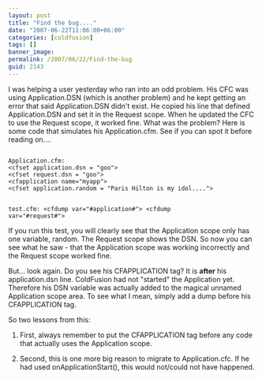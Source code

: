 ```yaml
---
layout: post
title: "Find the bug...."
date: "2007-06-22T11:06:00+06:00"
categories: [coldfusion]
tags: []
banner_image: 
permalink: /2007/06/22/Find-the-bug
guid: 2143
---
```


I was helping a user yesterday who ran into an odd problem. His CFC was using Application.DSN (which is another problem) and he kept getting an error that said Application.DSN didn't exist. He copied his line that defined Application.DSN and set it in the Request scope. When he updated the CFC to use the Request scope, it worked fine. What was the problem? Here is some code that simulates his Application.cfm. See if you can spot it before reading on....

<code>
Application.cfm:
&lt;cfset application.dsn = "goo"&gt;
&lt;cfset request.dsn = "goo"&gt;
&lt;cfapplication name="myapp"&gt;
&lt;cfset application.random = "Paris Hilton is my idol...."&gt;

test.cfm:
&lt;cfdump var="#application#"&gt;
&lt;cfdump var="#request#"&gt;
</code>
<!--more-->
If you run this test, you will clearly see that the Application scope only has one variable, random. The Request scope shows the DSN. So now you can see what he saw - that the Application scope was working incorrectly and the Request scope worked fine.

But... look again. Do you see his CFAPPLICATION tag? It is <b>after</b> his application.dsn line. ColdFusion had not "started" the Application yet. Therefore his DSN variable was actually added to the magical unnamed Application scope area. To see what I mean, simply add a dump before his CFAPPLICATION tag. 

So two lessons from this:

1) First, always remember to put the CFAPPLICATION tag before any code that actually uses the Application scope.

2) Second, this is one more big reason to migrate to Application.cfc. If he had used onApplicationStart(), this would not/could not have happened.